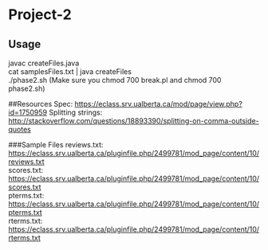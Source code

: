 # Project-2

## Usage
javac createFiles.java  
cat samplesFiles.txt | java createFiles  
./phase2.sh (Make sure you chmod 700 break.pl and chmod 700 phase2.sh)  

##Resources
Spec: https://eclass.srv.ualberta.ca/mod/page/view.php?id=1750959
Splitting strings: http://stackoverflow.com/questions/18893390/splitting-on-comma-outside-quotes


###Sample Files
reviews.txt: https://eclass.srv.ualberta.ca/pluginfile.php/2499781/mod_page/content/10/reviews.txt  
scores.txt: https://eclass.srv.ualberta.ca/pluginfile.php/2499781/mod_page/content/10/scores.txt  
pterms.txt: https://eclass.srv.ualberta.ca/pluginfile.php/2499781/mod_page/content/10/pterms.txt  
rterms.txt: https://eclass.srv.ualberta.ca/pluginfile.php/2499781/mod_page/content/10/rterms.txt  
